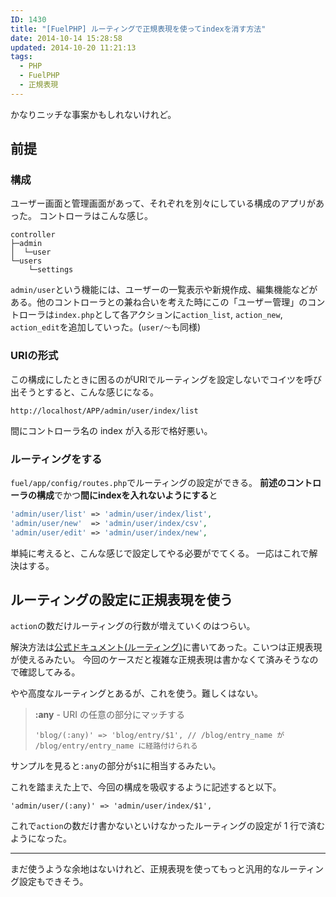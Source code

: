 ```yaml
---
ID: 1430
title: "[FuelPHP] ルーティングで正規表現を使ってindexを消す方法"
date: 2014-10-14 15:28:58
updated: 2014-10-20 11:21:13
tags:
  - PHP
  - FuelPHP
  - 正規表現
---
```


かなりニッチな事案かもしれないけれど。

<h2>前提</h2>
<h3>構成</h3>
ユーザー画面と管理画面があって、それぞれを別々にしている構成のアプリがあった。
コントローラはこんな感じ。

```
controller
├─admin
│  └─user
└─users
    └─settings
```

<code>admin/user</code>という機能には、ユーザーの一覧表示や新規作成、編集機能などがある。他のコントローラとの兼ね合いを考えた時にこの「ユーザー管理」のコントローラは<code>index.php</code>として各アクションに<code>action_list</code>, <code>action_new</code>, <code>action_edit</code>を追加していった。(<code>user/～</code>も同様)

<h3>URIの形式</h3>
この構成にしたときに困るのがURIでルーティングを設定しないでコイツを呼び出そうとすると、こんな感じになる。

```
http://localhost/APP/admin/user/index/list
```

間にコントローラ名の index が入る形で格好悪い。

<h3>ルーティングをする</h3>

<code>fuel/app/config/routes.php</code>でルーティングの設定ができる。
<strong>前述のコントローラの構成</strong>でかつ<strong>間にindexを入れないようにする</strong>と

```php
'admin/user/list' => 'admin/user/index/list',
'admin/user/new'  => 'admin/user/index/csv',
'admin/user/edit' => 'admin/user/index/new',
```

単純に考えると、こんな感じで設定してやる必要がでてくる。
一応はこれで解決はする。

<h2>ルーティングの設定に正規表現を使う</h2>

<code>action</code>の数だけルーティングの行数が増えていくのはつらい。

解決方法は<a href="http://fuelphp.jp/docs/1.7/general/routing.html">公式ドキュメント(ルーティング)</a>に書いてあった。こいつは正規表現が使えるみたい。
今回のケースだと複雑な正規表現は書かなくて済みそうなので確認してみる。

やや高度なルーティングとあるが、これを使う。難しくはない。

> <b>:any</b> - URI の任意の部分にマッチする
> ```
> 'blog/(:any)' => 'blog/entry/$1', // /blog/entry_name が /blog/entry/entry_name に経路付けられる
> ```

サンプルを見ると<code>:any</code>の部分が<code>\$1</code>に相当するみたい。

これを踏まえた上で、今回の構成を吸収するように記述すると以下。

```
'admin/user/(:any)' => 'admin/user/index/$1',
```

これで<code>action</code>の数だけ書かないといけなかったルーティングの設定が 1 行で済むようになった。

---

まだ使うような余地はないけれど、正規表現を使ってもっと汎用的なルーティング設定もできそう。
